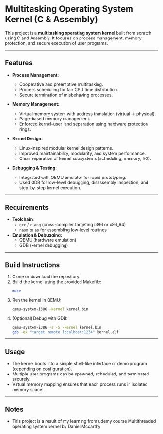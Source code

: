 # Multitasking Operating System Kernel (C & Assembly)

This project is a **multitasking operating system kernel** built from scratch using C and Assembly. It focuses on process management, memory protection, and secure execution of user programs.

---

## Features

- **Process Management:**

  - Cooperative and preemptive multitasking.
  - Process scheduling for fair CPU time distribution.
  - Secure termination of misbehaving processes.

- **Memory Management:**

  - Virtual memory system with address translation (virtual → physical).
  - Page-based memory management.
  - Enforced kernel–user land separation using hardware protection rings.

- **Kernel Design:**

  - Linux-inspired modular kernel design patterns.
  - Improved maintainability, modularity, and system performance.
  - Clear separation of kernel subsystems (scheduling, memory, I/O).

- **Debugging & Testing:**

  - Integrated with QEMU emulator for rapid prototyping.
  - Used GDB for low-level debugging, disassembly inspection, and step-by-step kernel execution.

---

## Requirements

- **Toolchain:**
  - `gcc` / `clang` (cross-compiler targeting i386 or x86\_64)
  - `nasm` or `as` for assembling low-level routines
- **Emulation & Debugging:**
  - QEMU (hardware emulation)
  - GDB (kernel debugging)

---

## Build Instructions

1. Clone or download the repository.
2. Build the kernel using the provided Makefile:
   ```bash
   make
   ```
3. Run the kernel in QEMU:
   ```bash
   qemu-system-i386 -kernel kernel.bin
   ```
4. (Optional) Debug with GDB:
   ```bash
   qemu-system-i386 -s -S -kernel kernel.bin
   gdb -ex "target remote localhost:1234" kernel.elf
   ```

---

## Usage

- The kernel boots into a simple shell-like interface or demo program (depending on configuration).
- Multiple user programs can be spawned, scheduled, and terminated securely.
- Virtual memory mapping ensures that each process runs in isolated memory space.

---

## Notes

- This project is a result of my learning from udemy course Multithreaded operating system kernel by Daniel Mccarthy



